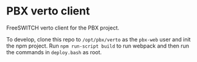 # PBX verto client

FreeSWITCH verto client
for the PBX project.

To develop,
clone this repo to `/opt/pbx/verto`
as the `pbx-web` user
and init the npm project.
Run `npm run-script build`
to run webpack
and then run the commands
in `deploy.bash` as root.
